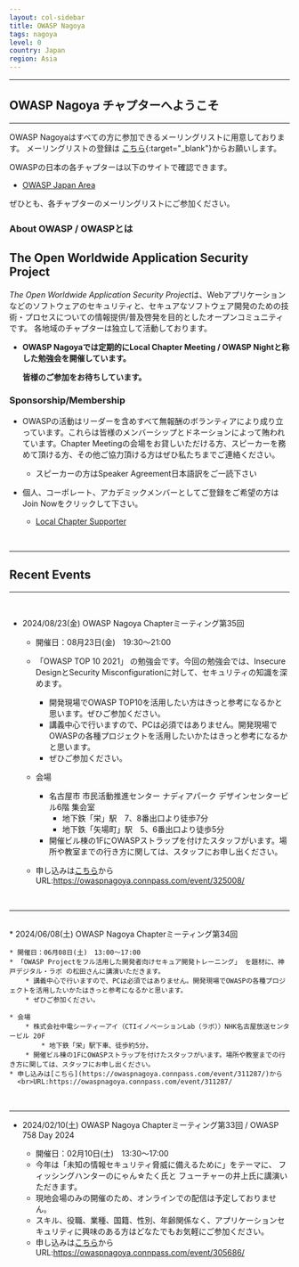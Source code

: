 ```yaml
---
layout: col-sidebar
title: OWASP Nagoya
tags: nagoya
level: 0
country: Japan
region: Asia
---
```


<hr>

## OWASP Nagoya チャプターへようこそ

<hr>

OWASP Nagoyaはすべての方に参加できるメーリングリストに用意しております。
メーリングリストの登録は
[こちら](https://groups.google.com/a/owasp.org/forum/?hl=ja#!forum/nagoya-chapter){:target="_blank"}からお願いします。


OWASPの日本の各チャプターは以下のサイトで確認できます。
* [OWASP Japan Area](https://owasp.org/chapters/#Asia)

ぜひとも、各チャプターのメーリングリストにご参加ください。


### About OWASP / OWASPとは

## The Open Worldwide Application Security Project
*The Open Worldwide Application Security Project*は、Webアプリケーションなどのソフトウェアのセキュリティと、セキュアなソフトウェア開発のための技術・プロセスについての情報提供/普及啓発を目的としたオープンコミュニティです。
各地域のチャプターは独立して活動しております。

* **OWASP Nagoyaでは定期的にLocal Chapter Meeting / OWASP Nightと称した勉強会を開催しています。**

    **皆様のご参加をお待ちしています。** 

### Sponsorship/Membership

* OWASPの活動はリーダーを含めすべて無報酬のボランティアにより成り立っています。これらは皆様のメンバーシップとドネーションによって賄われています。Chapter Meetingの会場をお貸しいただける方、スピーカーを務めて頂ける方、その他ご協力頂ける方はぜひ私たちまでご連絡ください。
   * スピーカーの方はSpeaker Agreement日本語訳をご一読下さい

* 個人、コーポレート、アカデミックメンバーとしてご登録をご希望の方はJoin Nowをクリックして下さい。
    * [Local Chapter Supporter](https://owasp.org/donate/?reponame=www-chapter-nagoya&title=OWASP+Nagoya)

<br>
<hr>

## Recent Events 
<hr>
<br>

 * 2024/08/23(金)  OWASP Nagoya Chapterミーティング第35回

    * 開催日：08月23日(金)　19:30〜21:00
    * 「OWASP TOP 10 2021」 の勉強会です。今回の勉強会では、Insecure DesignとSecurity Misconfigurationに対して、セキュリティの知識を深めます。
        * 開発現場でOWASP TOP10を活用したい方はきっと参考になるかと思います。ぜひご参加ください。
        * 講義中心で行いますので、PCは必須ではありません。開発現場でOWASPの各種プロジェクトを活用したいかたはきっと参考になるかと思います。
        * ぜひご参加ください。
    
    * 会場
        * 名古屋市 市民活動推進センター ナディアパーク デザインセンタービル6階 集会室
            * 地下鉄「栄」駅　7、8番出口より徒歩7分
            * 地下鉄「矢場町」駅　5、6番出口より徒歩5分
        * 開催ビル棟の1FにOWASPストラップを付けたスタッフがいます。場所や教室までの行き方に関しては、スタッフにお申し出ください。    
    * 申し込みは[こちら](https://owaspnagoya.connpass.com/event/325008/)から
      <br>URL:https://owaspnagoya.connpass.com/event/325008/

<br>
<hr>
<br>
* 2024/06/08(土)  OWASP Nagoya Chapterミーティング第34回

    * 開催日：06月08日(土)　13:00〜17:00
    * 「OWASP Projectをフル活用した開発者向けセキュア開発トレーニング」 を題材に、神戸デジタル・ラボ の松田さんに講演いただきます。
        * 講義中心で行いますので、PCは必須ではありません。開発現場でOWASPの各種プロジェクトを活用したいかたはきっと参考になるかと思います。
        * ぜひご参加ください。
    
    * 会場
        * 株式会社中電シーティーアイ（CTIイノベーションLab（ラボ））NHK名古屋放送センタービル 20F
            * 地下鉄「栄」駅下車、徒歩約5分。
        * 開催ビル棟の1FにOWASPストラップを付けたスタッフがいます。場所や教室までの行き方に関しては、スタッフにお申し出ください。    
    * 申し込みは[こちら](https://owaspnagoya.connpass.com/event/311287/)から
      <br>URL:https://owaspnagoya.connpass.com/event/311287/


<br>
<hr>

* 2024/02/10(土)  OWASP Nagoya Chapterミーティング第33回 / OWASP 758 Day 2024

    * 開催日：02月10日(土)　13:30〜17:00
    * 今年は「未知の情報セキュリティ脅威に備えるために」をテーマに、 フィッシングハンターのにゃん☆たく氏と フューチャーの井上氏に講演いただきます。
    * 現地会場のみの開催のため、オンラインでの配信は予定しておりません。
    * スキル、役職、業種、国籍、性別、年齢関係なく、アプリケーションセキュリティに興味のある方はどなたでもお気軽にご参加ください。
    * 申し込みは[こちら](https://owaspnagoya.connpass.com/event/305686/)から
      <br>URL:https://owaspnagoya.connpass.com/event/305686/
